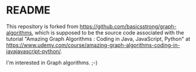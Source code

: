 # README

This repository is forked from https://github.com/basicsstrong/graph-algorithms, which is supposed to be the source code associated with the tutorial "Amazing Graph Algorithms : Coding in Java, JavaScript, Python" at https://www.udemy.com/course/amazing-graph-algorithms-coding-in-javajavascript-python/.

I'm interested in Graph algorithms. ;-)

